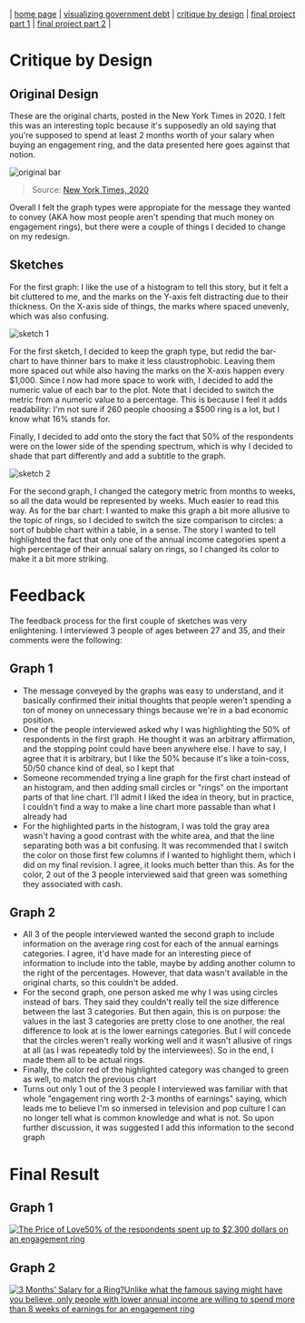 | [home page](https://h-calderon.github.io/portfolio/) | [visualizing government debt](visualizing-government-debt.md) | [critique by design](critique-by-design.md) | [final project part 1](final-project-part-1.md) | [final project part 2](final-project-part-2.md) |

# Critique by Design
## Original Design

These are the original charts, posted in the New York Times in 2020. I felt this was an interesting topic because it's supposedly an old saying that you're supposed to spend at least 2 months worth of your salary when buying an engagement ring, and the data presented here goes against that notion.

![original bar](original-bar.png)

> Source: <a href="https://www.nytimes.com/2020/02/06/learning/whats-going-on-in-this-graph-engagement-ring-costs.html">New York Times, 2020</a>

Overall I felt the graph types were appropiate for the message they wanted to convey (AKA how most people aren't spending that much money on engagement rings), but there were a couple of things I decided to change on my redesign.

## Sketches

For the first graph: I like the use of a histogram to tell this story, but it felt a bit cluttered to me, and the marks on the Y-axis felt distracting due to their thickness. On the X-axis side of things, the marks where spaced unevenly, which was also confusing.

![sketch 1](sketch-1.jpg)

For the first sketch, I decided to keep the graph type, but redid the bar-chart to have thinner bars to make it less claustrophobic. Leaving them more spaced out while also having the marks on the X-axis happen every $1,000. Since I now had more space to work with, I decided to add the numeric value of each bar to the plot. Note that I decided to switch the metric from a numeric value to a percentage. This is because I feel it adds readability: I'm not sure if 260 people choosing a $500 ring is a lot, but I know what 16% stands for.

Finally, I decided to add onto the story the fact that 50% of the respondents were on the lower side of the spending spectrum, which is why I decided to shade that part differently and add a subtitle to the graph.

![sketch 2](sketch-2.jpg)

For the second graph, I changed the category metric from months to weeks, so all the data would be represented by weeks. Much easier to read this way. As for the bar chart: I wanted to make this graph a bit more allusive to the topic of rings, so I decided to switch the size comparison to circles: a sort of bubble chart within a table, in a sense. The story I wanted to tell highlighted the fact that only one of the annual income categories spent a high percentage of their annual salary on rings, so I changed its color to make it a bit more striking.

# Feedback

The feedback process for the first couple of sketches was very enlightening. I interviewed 3 people of ages between 27 and 35, and their comments were the following:

## Graph 1
* The message conveyed by the graphs was easy to understand, and it basically confirmed their initial thoughts that people weren't spending a ton of money on unnecessary things because we're in a bad economic position.
* One of the people interviewed asked why I was highlighting the 50% of respondents in the first graph. He thought it was an arbitrary affirmation, and the stopping point could have been anywhere else. I have to say, I agree that it is arbitrary, but I like the 50% because it's like a toin-coss, 50/50 chance kind of deal, so I kept that
* Someone recommended trying a line graph for the first chart instead of an histogram, and then adding small circles or "rings" on the important parts of that line chart. I'll admit I liked the idea in theory, but in practice, I couldn't find a way to make a line chart more passable than what I already had
* For the highlighted parts in the histogram, I was told the gray area wasn't having a good contrast with the white area, and that the line separating both was a bit confusing. It was recommended that I switch the color on those first few columns if I wanted to highlight them, which I did on my final revision. I agree, it looks much better than this. As for the color, 2 out of the 3 people interviewed said that green was something they associated with cash.

## Graph 2
* All 3 of the people interviewed wanted the second graph to include information on the average ring cost for each of the annual earnings categories. I agree, it'd have made for an interesting piece of information to include into the table, maybe by adding another column to the right of the percentages. However, that data wasn't available in the original charts, so this couldn't be added.
* For the second graph, one person asked me why I was using circles instead of bars. They said they couldn't really tell the size difference between the last 3 categories. But then again, this is on purpose: the values in the last 3 categories are pretty close to one another, the real difference to look at is the lower earnings categories. But I will concede that the circles weren't really working well and it wasn't allusive of rings at all (as I was repeatedly told by the interviewees). So in the end, I made them all to be actual rings.
* Finally, the color red of the highlighted category was changed to green as well, to match the previous chart
* Turns out only 1 out of the 3 people I interviewed was familiar with that whole "engagement ring worth 2-3 months of earnings" saying, which leads me to believe I'm so inmersed in television and pop culture I can no longer tell what is common knowledge and what is not. So upon further discussion, it was suggested I add this information to the second graph

# Final Result

## Graph 1
<div class='tableauPlaceholder' id='viz1731550500690' style='position: relative'><noscript><a href='#'><img alt='The Price of Love50% of the respondents spent up to $2,300 dollars on an engagement ring ' src='https:&#47;&#47;public.tableau.com&#47;static&#47;images&#47;Pr&#47;PriceEngagementRing&#47;ThePriceofLove&#47;1_rss.png' style='border: none' /></a></noscript><object class='tableauViz'  style='display:none;'><param name='host_url' value='https%3A%2F%2Fpublic.tableau.com%2F' /> <param name='embed_code_version' value='3' /> <param name='site_root' value='' /><param name='name' value='PriceEngagementRing&#47;ThePriceofLove' /><param name='tabs' value='no' /><param name='toolbar' value='yes' /><param name='static_image' value='https:&#47;&#47;public.tableau.com&#47;static&#47;images&#47;Pr&#47;PriceEngagementRing&#47;ThePriceofLove&#47;1.png' /> <param name='animate_transition' value='yes' /><param name='display_static_image' value='yes' /><param name='display_spinner' value='yes' /><param name='display_overlay' value='yes' /><param name='display_count' value='yes' /><param name='language' value='en-US' /></object></div>                
<script type='text/javascript'>                    
  var divElement = document.getElementById('viz1731550500690');                    
  var vizElement = divElement.getElementsByTagName('object')[0];                    
  vizElement.style.width='100%';vizElement.style.height=(divElement.offsetWidth*0.75)+'px';                    
  var scriptElement = document.createElement('script');                    
  scriptElement.src = 'https://public.tableau.com/javascripts/api/viz_v1.js';                    
  vizElement.parentNode.insertBefore(scriptElement, vizElement);                
</script>


## Graph 2

<div class='tableauPlaceholder' id='viz1731552569322' style='position: relative'><noscript><a href='#'><img alt='3 Months&#39; Salary for a Ring?Unlike what the famous saying might have you believe, only people with lower annual income are willing to spend more than 8 weeks of earnings for an engagement ring ' src='https:&#47;&#47;public.tableau.com&#47;static&#47;images&#47;We&#47;WeeksSalaryforanEngagementRing&#47;3MonthsSalaryforaRing&#47;1_rss.png' style='border: none' /></a></noscript><object class='tableauViz'  style='display:none;'><param name='host_url' value='https%3A%2F%2Fpublic.tableau.com%2F' /> <param name='embed_code_version' value='3' /> <param name='site_root' value='' /><param name='name' value='WeeksSalaryforanEngagementRing&#47;3MonthsSalaryforaRing' /><param name='tabs' value='no' /><param name='toolbar' value='yes' /><param name='static_image' value='https:&#47;&#47;public.tableau.com&#47;static&#47;images&#47;We&#47;WeeksSalaryforanEngagementRing&#47;3MonthsSalaryforaRing&#47;1.png' /> <param name='animate_transition' value='yes' /><param name='display_static_image' value='yes' /><param name='display_spinner' value='yes' /><param name='display_overlay' value='yes' /><param name='display_count' value='yes' /><param name='language' value='en-US' /></object></div>                
<script type='text/javascript'>                    
  var divElement = document.getElementById('viz1731552569322');                    
  var vizElement = divElement.getElementsByTagName('object')[0];                    
  vizElement.style.width='100%';vizElement.style.height=(divElement.offsetWidth*0.75)+'px';                    
  var scriptElement = document.createElement('script');                    
  scriptElement.src = 'https://public.tableau.com/javascripts/api/viz_v1.js';                    
  vizElement.parentNode.insertBefore(scriptElement, vizElement);                
</script>





  

